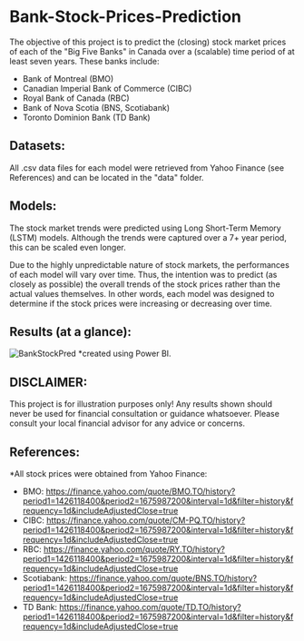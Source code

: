 # Bank-Stock-Prices-Prediction

The objective of this project is to predict the (closing) stock market prices of each of the "Big Five Banks" in Canada over a (scalable) time period of at least seven years. These banks include:

- Bank of Montreal (BMO)
- Canadian Imperial Bank of Commerce (CIBC)
- Royal Bank of Canada (RBC)
- Bank of Nova Scotia (BNS, Scotiabank)
- Toronto Dominion Bank (TD Bank)

## Datasets:

All .csv data files for each model were retrieved from Yahoo Finance (see References) and can be located in the "data" folder.

## Models:

The stock market trends were predicted using Long Short-Term Memory (LSTM) models. Although the trends were captured over a 7+ year period, this can be scaled even longer.

Due to the highly unpredictable nature of stock markets, the performances of each model will vary over time. Thus, the intention was to predict (as closely as possible) the overall trends of the stock prices rather than the actual values themselves. In other words, each model was designed to determine if the stock prices were increasing or decreasing over time.

## Results (at a glance):

![BankStockPred](https://user-images.githubusercontent.com/59748085/218788815-e596d14d-e5a3-4a7c-bf23-088a5bcf574b.JPG)
*created using Power BI.

## DISCLAIMER:

This project is for illustration purposes only! Any results shown should never be used for financial consultation or guidance whatsoever. Please consult your local financial advisor for any advice or concerns.

## References:

*All stock prices were obtained from Yahoo Finance:

- BMO: https://finance.yahoo.com/quote/BMO.TO/history?period1=1426118400&period2=1675987200&interval=1d&filter=history&frequency=1d&includeAdjustedClose=true
- CIBC: https://finance.yahoo.com/quote/CM-PQ.TO/history?period1=1426118400&period2=1675987200&interval=1d&filter=history&frequency=1d&includeAdjustedClose=true
- RBC: https://finance.yahoo.com/quote/RY.TO/history?period1=1426118400&period2=1675987200&interval=1d&filter=history&frequency=1d&includeAdjustedClose=true
- Scotiabank: https://finance.yahoo.com/quote/BNS.TO/history?period1=1426118400&period2=1675987200&interval=1d&filter=history&frequency=1d&includeAdjustedClose=true
- TD Bank: https://finance.yahoo.com/quote/TD.TO/history?period1=1426118400&period2=1675987200&interval=1d&filter=history&frequency=1d&includeAdjustedClose=true
